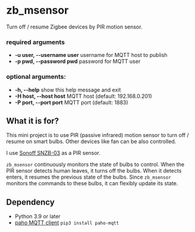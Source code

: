 # zb_msensor

Turn off / resume Zigbee devices by PIR motion sensor.

### required arguments
- **-u user, --username user**
  username for MQTT host to publish
- **-p pwd, --password pwd**
  password for MQTT user

### optional arguments:
- **-h, --help**            show this help message and exit
- **-H host, --host host**  MQTT host (default: 192.168.0.201)
- **-P port, --port port**  MQTT port (default: 1883)

## What it is for?

This mini project is to use PIR (passive infrared) motion sensor to turn off / resume on smart bulbs.
Other devices like fan can be also controlled.

I use [Sonoff SNZB-03](https://www.zigbee2mqtt.io/devices/SNZB-03.html#sonoff-snzb-03) as a PIR sensor.

`zb_msensor` continuously monitors the state of bulbs to control.
When the PIR sensor detects human leaves, it turns off the bulbs.
When it detects enters, it resumes the previous state of the bulbs.
Since `zb_msensor` monitors the commands to these bulbs, it can flexibly update its state.

## Dependency

- Python 3.9 or later
- [paho MQTT client](https://pypi.org/project/paho-mqtt/) `pip3 install paho-mqtt`
